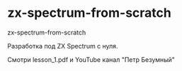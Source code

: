 # zx-spectrum-from-scratch
zx-spectrum-from-scratch

Разработка под ZX Spectrum с нуля.

Смотри lesson_1.pdf и YouTube канал "Петр Безумный"
